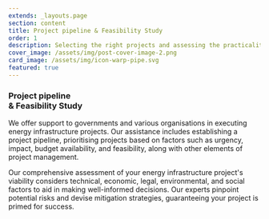 ```yaml
---
extends: _layouts.page
section: content
title: Project pipeline & Feasibility Study
order: 1
description: Selecting the right projects and assessing the practicality of it
cover_image: /assets/img/post-cover-image-2.png
card_image: /assets/img/icon-warp-pipe.svg
featured: true
---
```


### Project pipeline<br/>& Feasibility Study

We offer support to governments and various organisations in executing energy infrastructure projects. Our assistance includes establishing a project pipeline, prioritising projects based on factors such as urgency, impact, budget availability, and feasibility, along with other elements of project management.

Our comprehensive assessment of your energy infrastructure project's viability considers technical, economic, legal, environmental, and social factors to aid in making well-informed decisions. Our experts pinpoint potential risks and devise mitigation strategies, guaranteeing your project is primed for success.